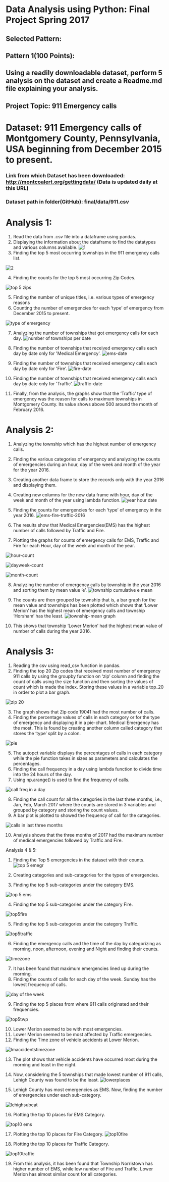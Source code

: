 # Data Analysis using Python: Final Project Spring 2017

## Selected Pattern:
 
## Pattern 1(100 Points):

##  Using a readily downloadable dataset, perform 5 analysis on the dataset and create a Readme.md file explaining your analysis. 

## Project Topic: 911 Emergency calls

# Dataset: 911 Emergency calls of Montgomery County, Pennsylvania, USA beginning from December 2015 to present.

### Link from which Dataset has been downloaded: http://montcoalert.org/gettingdata/ (Data is updated daily at this URL)

### Dataset path in folder(GitHub): final/data/911.csv

# Analysis 1: 
1.	Read the data from .csv file into a dataframe using pandas.
2.	Displaying the information about the dataframe to find the datatypes and various columns available.
![1](https://cloud.githubusercontent.com/assets/25045093/25310649/6d2519d2-27b7-11e7-9a04-e03fe85a0c1e.JPG)
3.	Finding the top 5 most occurring townships in the 911 emergency calls list.

![2](https://cloud.githubusercontent.com/assets/25045093/25310650/7577164e-27b7-11e7-9efc-fda3ecb86b8a.JPG)

4.	Finding the counts for the top 5 most occurring Zip Codes.

![top 5 zips](https://cloud.githubusercontent.com/assets/25045093/25310652/8105610a-27b7-11e7-90f3-6fd0b66cf6c7.JPG)

5.	Finding the number of unique titles, i.e. various types of emergency reasons
6.	Counting the number of emergencies for each ‘type’ of emergency from December 2015 to present.

![type of emergency](https://cloud.githubusercontent.com/assets/25045093/25310654/887aa4b8-27b7-11e7-9e33-92af777627e5.JPG)

7.	Analyzing the number of townships that got emergency calls for each day.
![number of townships per date](https://cloud.githubusercontent.com/assets/25045093/25310655/9b11aa4a-27b7-11e7-9b8c-597325f5e1b7.JPG)

8.	Finding the number of townships that received emergency calls each day by date only for 'Medical Emergency'.
![ems-date](https://cloud.githubusercontent.com/assets/25045093/25310656/a0b2b0f2-27b7-11e7-818f-d6f56dee7d1c.JPG)

9.	Finding the number of townships that received emergency calls each day by date only for 'Fire’.
![fire-date](https://cloud.githubusercontent.com/assets/25045093/25310658/a7076ea2-27b7-11e7-999e-5887418a3183.JPG)

10.	Finding the number of townships that received emergency calls each day by date only for 'Traffic’.
![traffic-date](https://cloud.githubusercontent.com/assets/25045093/25310659/aab6d326-27b7-11e7-87f9-acfef1f5065b.JPG)

11.	Finally, from the analysis, the graphs show that the ‘Traffic’ type of emergency was the reason for calls to maximum townships in Montgomery County. Its value shows above 500 around the month of February 2016.



# Analysis 2:
1.	Analyzing the township which has the highest number of emergency calls.
2.	Finding the various categories of emergency and analyzing the counts of emergencies during an hour, day of the week and month of the year for the year 2016.
3.	Creating another data frame to store the records only with the year 2016 and displaying them.
4.	Creating new columns for the new data frame with hour, day of the week and month of the year using lambda function.
![year hour date](https://cloud.githubusercontent.com/assets/25045093/25310667/caa56828-27b7-11e7-8fce-8899e2fc31e2.JPG)

5.	Finding the counts for emergencies for each ‘type’ of emergency in the year 2016.
![ems-fire-traffic-2016](https://cloud.githubusercontent.com/assets/25045093/25310669/cfb1f282-27b7-11e7-9b5f-4dcf394f0a37.JPG)

6.	The results show that Medical Emergencies(EMS) has the highest number of calls followed by Traffic and Fire.
7.	Plotting the graphs for counts of emergency calls for EMS, Traffic and Fire for each Hour, day of the week and month of the year.

![hour-count](https://cloud.githubusercontent.com/assets/25045093/25310695/17c0ae28-27b9-11e7-95b1-6e11429ceb76.JPG)

![dayweek-count](https://cloud.githubusercontent.com/assets/25045093/25310696/1f14fe36-27b9-11e7-87a9-f5bdd6db6fd0.JPG)

![month-count](https://cloud.githubusercontent.com/assets/25045093/25310697/22bfdd6c-27b9-11e7-9b49-ee07f83d9f7a.JPG)

8.	Analyzing the number of emergency calls by township in the year 2016 and sorting them by mean value ’e’.
![township cumulative e mean](https://cloud.githubusercontent.com/assets/25045093/25310699/33fda6a4-27b9-11e7-9619-3389f2a0509a.JPG)


9.	The counts are then grouped by township that is, a bar graph for the mean value and townships has been plotted which shows that ‘Lower Merion’ has the highest mean of emergency calls and township ‘Horsham’ has the least.
![township-mean graph](https://cloud.githubusercontent.com/assets/25045093/25310702/4211c9e6-27b9-11e7-91fd-1955e312c8b2.JPG)


10.	This shows that township ‘Lower Merion’ had the highest mean value of number of calls during the year 2016.



# Analysis 3: 
1.	Reading the csv using read_csv function in pandas.
2.	Finding the top 20 Zip codes that received most number of emergency 911 calls by using the groupby function on ‘zip’ column and finding the count of calls using the size function and then sorting the values of count which is made the index. Storing these values in a variable top_20 in order to plot a bar graph.

![zip 20](https://cloud.githubusercontent.com/assets/25045093/25310715/d174ac2a-27b9-11e7-95d0-e2e184ba76c0.JPG)

3.	The graph shows that Zip code 19041 had the most number of calls.
4.	Finding the percentage values of calls in each category or for the type of emergency and displaying it in a pie-chart. Medical Emergency has the most. This is found by creating another column called category that stores the ‘type’ split by a colon.

![pie](https://cloud.githubusercontent.com/assets/25045093/25310716/d9060df8-27b9-11e7-8e74-2d39b1e48203.JPG)

5.	The autopct variable displays the percentages of calls in each category while the pie function takes in sizes as parameters and calculates the percentages.
6.	Finding the call frequency in a day using lambda function to divide time into the 24 hours of the day.
7.	Using np.arange() is used to find the frequency of calls.

![call freq in a day](https://cloud.githubusercontent.com/assets/25045093/25310717/e1554dd4-27b9-11e7-865b-aab672b3f723.JPG)

8.	Finding the call count for all the categories in the last three months, i.e., Jan, Feb, March 2017 where the counts are stored in 3 variables and grouped by category and storing the count values.
9.	A bar plot is plotted to showed the frequency of call for the categories.

![calls in last three months](https://cloud.githubusercontent.com/assets/25045093/25310719/e97c5ab6-27b9-11e7-9ec7-3a5bc225e413.JPG)


10.	Analysis shows that the three months of 2017 had the maximum number of medical emergencies followed by Traffic and Fire.

Analysis 4 & 5:
1.	Finding the Top 5 emergencies in the dataset with their counts.
![top 5 emegr](https://cloud.githubusercontent.com/assets/25045093/25310729/1c372a62-27ba-11e7-89e5-124f88b812e4.JPG)

2.	Creating categories and sub-categories for the types of emergencies.
3.	Finding the top 5 sub-categories under the category EMS.

![top 5 ems](https://cloud.githubusercontent.com/assets/25045093/25310730/2ec643e8-27ba-11e7-9442-26adff866c49.JPG)

4.	Finding the top 5 sub-categories under the category Fire.

![top5fire](https://cloud.githubusercontent.com/assets/25045093/25310744/dee3009a-27ba-11e7-8632-3331287a8759.JPG)

5.	Finding the top 5 sub-categories under the category Traffic.

![top5traffic](https://cloud.githubusercontent.com/assets/25045093/25310746/e63cbea8-27ba-11e7-8078-aabc84912135.JPG)

6.	Finding the emergency calls and the time of the day by categorizing as morning, noon, afternoon, evening and Night and finding their counts.

![timezone](https://cloud.githubusercontent.com/assets/25045093/25310747/f1159430-27ba-11e7-9017-16ff203ec530.JPG)

7.	It has been found that maximum emergencies lined up during the morning.
8.	Finding the counts of calls for each day of the week. Sunday has the lowest frequency of calls.

![day of the week](https://cloud.githubusercontent.com/assets/25045093/25310748/fa777a5c-27ba-11e7-8b7a-552c55633882.JPG)

9.	Finding the top 5 places from where 911 calls originated and their frequencies.

![top5twp](https://cloud.githubusercontent.com/assets/25045093/25310750/001f264e-27bb-11e7-98f4-97cc7c2f698b.JPG)

10.	Lower Merion seemed to be with most emergencies.
11.	Lower Merion seemed to be most affected by Traffic emergencies.
12.	Finding the Time zone of vehicle accidents at Lower Merion.

![lmaccidentstimezone](https://cloud.githubusercontent.com/assets/25045093/25310753/0bd950d6-27bb-11e7-8042-b3a7461b4081.JPG)

13.	The plot shows that vehicle accidents have occurred most during the morning and least in the night.
14.	Now, considering the 5 townships that made lowest number of 911 calls, Lehigh County was found to be the least.
![lowerplaces](https://cloud.githubusercontent.com/assets/25045093/25310758/28b09872-27bb-11e7-88a8-f70f6f74e4d1.JPG)


15.	Lehigh County has most emergencies as EMS. Now, finding the number of emergencies under each sub-category.

![lehighsubcat](https://cloud.githubusercontent.com/assets/25045093/25310757/2530f700-27bb-11e7-97fe-886de65abde1.JPG)

16.	Plotting the top 10 places for EMS Category.

![top10 ems](https://cloud.githubusercontent.com/assets/25045093/25310767/3a785bd0-27bb-11e7-96f9-9d06d72ef24c.JPG)


17.	Plotting the top 10 places for Fire Category.
![top10fire](https://cloud.githubusercontent.com/assets/25045093/25310765/3593e986-27bb-11e7-9fb4-aec0f0e533a5.JPG)

18.	Plotting the top 10 places for Traffic Category.

![top10traffic](https://cloud.githubusercontent.com/assets/25045093/25310768/3ef8ad90-27bb-11e7-93ee-5499b8ecb175.JPG)

19.	From this analysis, it has been found that Township Norristown has higher number of EMS, while low number of Fire and Traffic. Lower Merion has almost similar count for all categories.



  
